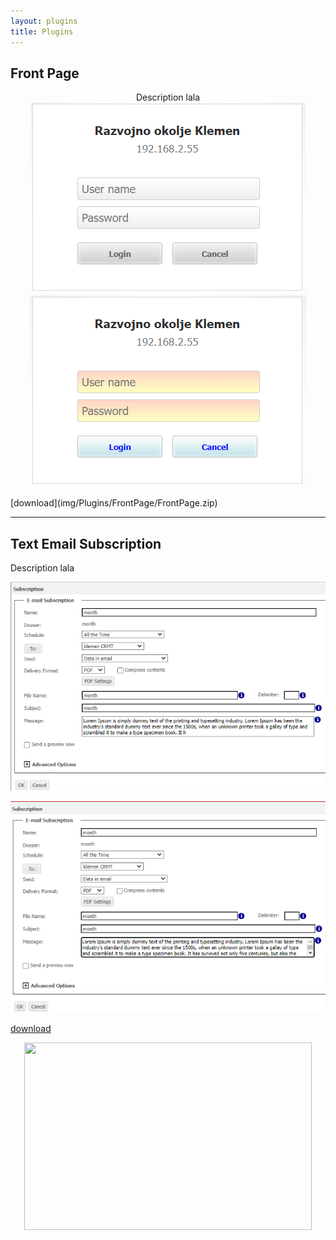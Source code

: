 ```yaml
---
layout: plugins
title: Plugins
---
```


## Front Page



<p align="center">
Description lala </br>
<img src="/img/Plugins/FrontPage/old.png">
<img src="/img/Plugins/FrontPage/new.png">  
</p>
[download](img/Plugins/FrontPage/FrontPage.zip)

---

## Text Email Subscription

Description lala

![old](/img/Plugins/TextEmailSubscription/old.png)

![new](/img/Plugins/TextEmailSubscription/new.png) 

[download](img/Plugins/TextEmailSubscription/TextEmailSubscription.zip)

<p align="center">
  <img width="460" height="300" src="https://picsum.photos/460/300">
</p>

